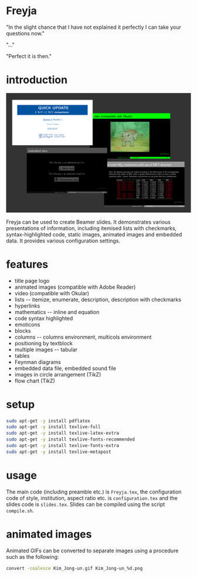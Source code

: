 # Freyja

"In the slight chance that I have not explained it perfectly I can take your questions now."

"..."

"Perfect it is then."

# introduction

![](images_2/2015-05-12T0817Z.png)

Freyja can be used to create Beamer slides. It demonstrates various presentations of information, including itemised lists with checkmarks, syntax-highlighted code, static images, animated images and embedded data. It provides various configuration settings.

# features

- title page logo
- animated images (compatible with Adobe Reader)
- video (compatible with Okular)
- lists -- itemize, enumerate, description, description with checkmarks
- hyperlinks
- mathematics -- inline and equation
- code syntax highlighted
- emoticons
- blocks
- columns -- columns environment, multicols environment
- positioning by textblock
- multiple images -- tabular
- tables
- Feynman diagrams
- embedded data file, embedded sound file
- images in circle arrangement (TikZ)
- flow chart (TikZ)

# setup

```Bash
sudo apt-get -y install pdflatex
sudo apt-get -y install texlive-full
sudo apt-get -y install texlive-latex-extra
sudo apt-get -y install texlive-fonts-recommended
sudo apt-get -y install texlive-fonts-extra
sudo apt-get -y install texlive-metapost
```

# usage

The main code (including preamble etc.) is `Freyja.tex`, the configuration code of style, institution, aspect ratio etc. is `configuration.tex` and the slides code is `slides.tex`. Slides can be compiled using the script `compile.sh`.

# animated images

Animated GIFs can be converted to separate images using a procedure such as the following:

```Bash
convert -coalesce Kim_Jong-un.gif Kim_Jong-un_%d.png
```
